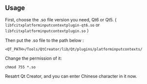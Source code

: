 ## Usage
First, choose the .so file version you need, Qt6 or Qt5.
(
  `libfcitxplatforminputcontextplugin-qt6.so` 
or
  `libfcitxplatforminputcontextplugin.so`
）


Then put  the .so  file  to the path below :

```shell
<QT_PATH>/Tools/QtCreator/lib/Qt/plugins/platforminputcontexts/
```

Change the permission of it:
```shell
chmod 755 *.so
```

Resatrt Qt Creator, and you can enter Chinese character in it now.
